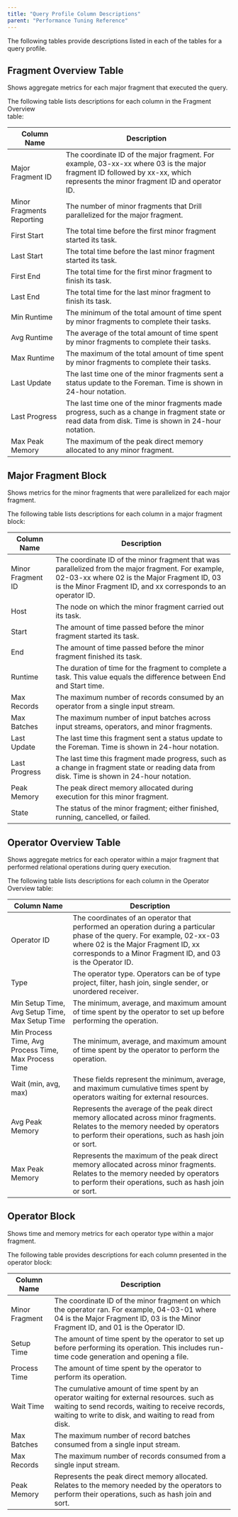 ```yaml
---
title: "Query Profile Column Descriptions"
parent: "Performance Tuning Reference"
--- 
```


The following tables provide descriptions listed in each of the tables for a query profile.  


## Fragment Overview  Table  

Shows aggregate metrics for each major fragment that executed the query.

The following table lists descriptions for each column in the Fragment Overview  
table:  

| Column Name               | Description                                                                                                                                                                 |
|---------------------------|-----------------------------------------------------------------------------------------------------------------------------------------------------------------------------|
| Major Fragment ID         | The coordinate ID of the major fragment. For example, 03-xx-xx where 03 is the major fragment ID followed by xx-xx, which represents the minor fragment ID and operator ID. |
| Minor Fragments Reporting | The number of minor fragments that Drill parallelized for the major fragment.                                                                                               |
| First Start               | The total time before the first minor fragment started its task.                                                                                                            |
| Last Start                | The total time before the last minor fragment started its task.                                                                                                             |
| First End                 | The total time for the first minor fragment to finish its task.                                                                                                             |
| Last End                  | The total time for the last minor fragment to finish its task.                                                                                                              |
| Min Runtime               | The minimum of the total amount of time spent by minor fragments to complete their tasks.                                                                                   |
| Avg Runtime               | The average of the total amount of time spent by minor fragments to complete their tasks.                                                                                   |
| Max Runtime               | The maximum of the total amount of time spent by minor fragments to complete their tasks.                                                                                   |
| Last Update               | The last time one of the minor fragments sent a status update to the Foreman. Time is shown in 24-hour notation.                                                            |
| Last Progress             | The last time one of the minor fragments made progress, such as a change in fragment state or read data from disk. Time is shown in 24-hour notation.                       |
| Max Peak Memory           | The maximum of the peak direct memory allocated to any minor fragment.                                                                                                      |

## Major Fragment Block  

Shows metrics for the minor fragments that were parallelized for each major fragment.  

The following table lists descriptions for each column in a major fragment block:  

| Column Name       | Description                                                                                                                                                                                                        |
|-------------------|--------------------------------------------------------------------------------------------------------------------------------------------------------------------------------------------------------------------|
| Minor Fragment ID | The coordinate ID of the minor fragment that was parallelized from the major fragment. For example, 02-03-xx where 02 is the Major Fragment ID, 03 is the Minor Fragment ID, and xx corresponds to an operator ID. |
| Host              | The node on which the minor fragment carried out its task.                                                                                                                                                         |
| Start             | The amount of time passed before the minor fragment started its task.                                                                                                                                              |
| End               | The amount of time passed before the minor fragment finished its task.                                                                                                                                             |
| Runtime           | The duration of time for the fragment to complete a task. This value equals the difference between End and Start time.                                                                                             |
| Max Records       | The maximum number of records consumed by an operator from a single input stream.                                                                                                                                  |
| Max Batches       | The maximum number of input batches across input streams, operators, and minor fragments.                                                                                                                          |
| Last Update       | The last time this fragment sent a status update to the Foreman. Time is shown in 24-hour notation.                                                                                                                |
| Last Progress     | The last time this fragment made progress, such as a change in fragment state or reading data from disk. Time is shown in 24-hour notation.                                                                        |
| Peak Memory       | The peak direct memory allocated during execution for this minor fragment.                                                                                                                                         |
| State             | The status of the minor fragment; either finished, running, cancelled, or failed.                                                                                                                                  |


## Operator Overview  Table  

Shows aggregate metrics for each operator within a major fragment that performed relational operations during query execution.
 
The following table lists descriptions for each column in the Operator Overview table:

| Column Name                                          | Description                                                                                                                                                                                                                   |
|------------------------------------------------------|-------------------------------------------------------------------------------------------------------------------------------------------------------------------------------------------------------------------------------|
| Operator ID                                          | The coordinates of an operator that performed an operation during a particular phase of the query. For example, 02-xx-03 where 02 is the Major Fragment ID, xx corresponds to a Minor Fragment ID, and 03 is the Operator ID. |
| Type                                                 | The operator type. Operators can be of type project, filter, hash join, single sender, or unordered receiver.                                                                                                                 |
| Min Setup Time, Avg Setup Time, Max Setup Time       | The minimum, average, and maximum amount of time spent by the operator to set up before performing the operation.                                                                                                             |
| Min Process Time, Avg Process Time, Max Process Time | The minimum, average, and maximum  amount of time spent by the operator to perform the operation.                                                                                                                             |
| Wait (min, avg, max)                                 | These fields represent the minimum, average,  and maximum cumulative times spent by operators waiting for external resources.                                                                                                 |
| Avg Peak Memory                                      | Represents the average of the peak direct memory allocated across minor fragments. Relates to the memory needed by operators to perform their operations, such as hash join or sort.                                          |
| Max Peak Memory                                      | Represents the maximum of the peak direct memory allocated across minor fragments. Relates to the memory needed by operators to perform their operations, such as  hash join or sort.                                         |  

## Operator Block  

Shows time and memory metrics for each operator type within a major fragment.  

The following table provides descriptions for each column presented in the operator block:  

| Column Name    | Description                                                                                                                                                                                              |
|----------------|----------------------------------------------------------------------------------------------------------------------------------------------------------------------------------------------------------|
| Minor Fragment | The coordinate ID of the minor fragment on which the operator ran. For example, 04-03-01 where 04 is the Major Fragment ID, 03 is the Minor Fragment ID, and 01 is the Operator ID.                      |
| Setup Time     | The amount of time spent by the operator to set up before performing its operation. This includes run-time code generation and opening a file.                                                           |
| Process Time   | The amount of time spent by the operator to perform its operation.                                                                                                                                       |
| Wait Time      | The cumulative amount of time spent by an operator waiting for external resources. such as waiting to send records, waiting to receive records, waiting to write to disk, and waiting to read from disk. |
| Max Batches    | The maximum number of record batches consumed from a single input stream.                                                                                                                                |
| Max Records    | The maximum number of records consumed from a single input stream.                                                                                                                                       |
| Peak Memory    | Represents the peak direct memory allocated. Relates to the memory needed by the operators to perform their operations, such as  hash join and sort.                                                     |  


